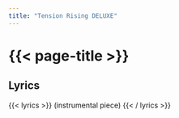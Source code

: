 ```yaml
---
title: "Tension Rising DELUXE"
---
```

# {{< page-title >}}

## Lyrics
{{< lyrics >}}
(instrumental piece)
{{< / lyrics >}}
